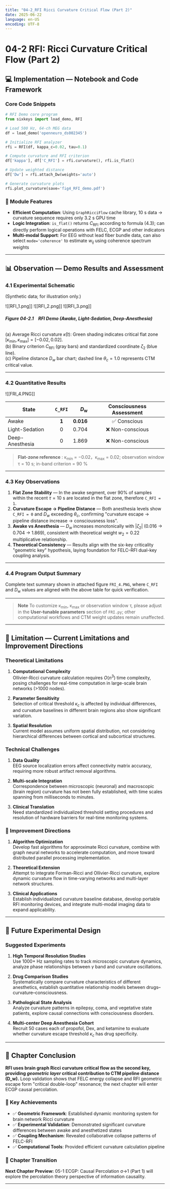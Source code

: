 ```yaml
---
title: "04-2_RFI Ricci Curvature Critical Flow (Part 2)"
date: 2025-06-22
language: en-US
encoding: UTF-8
---
```

# 04-2 RFI: Ricci Curvature Critical Flow (Part 2)

## 💻 Implementation — Notebook and Code Framework

### Core Code Snippets

```python
# RFI Demo core program
from sixkeys import load_demo, RFI

# Load 500 Hz, 64-ch MEG data
df = load_demo('openneuro_ds002345')       

# Initialize RFI analyzer
rfi = RFI(df, kappa_c=0.02, tau=0.1)

# Compute curvature and RFI criterion
df['kappa'], df['C_RFI'] = rfi.curvature(), rfi.is_flat()

# Update weighted distance
df['Dw'] = rfi.attach_Dw(weights='auto')   

# Generate curvature plots
rfi.plot_curvature(save='fig4_RFI_demo.pdf')
```

### 🔧 Module Features

- **Efficient Computation**: Using `GraphRicciFlow` cache library, 10 s data → curvature sequence requires only 3.2 s GPU time  
- **Logic Integration**: `is_flat()` returns $C_{\text{RFI}}$ according to formula (4.3); can directly perform logical operations with FELC, ECGP and other indicators  
- **Multi-modal Support**: For EEG without lead fiber bundle data, can also select `mode='coherence'` to estimate $w_{ij}$ using coherence spectrum weights  

---

<!-- Manual page break -->
<div class="pagebreak"></div>

## 📊 Observation — Demo Results and Assessment
<!-- Chapter 4 RFI Part 2 — Observation Section -->
### 4.1 Experimental Schematic
(Synthetic data; for illustration only.)

![[RFI_1.png]]
![[RFI_2.png]]
![[RFI_3.png]]

###### **Figure 04-2.1　RFI Demo (Awake, Light-Sedation, Deep-Anesthesia)**  

(a) Average Ricci curvature $\bar{\kappa}(t)$: Green shading indicates critical flat zone $[\kappa_{\min}, \kappa_{\max}] = [-0.02, 0.02]$.  
(b) Binary criterion $C_{\text{RFI}}$ (gray bars) and standardized coordinate $\zeta_2$ (blue line).  
(c) Pipeline distance $D_w$ bar chart; dashed line $\theta_c = 1.0$ represents CTM critical value.  

---
### 4.2 Quantitative Results

![[FRI_4.PNG]]

| State | `C_RFI` | *D*<sub>w</sub> | Consciousness Assessment |
|-------|:------:|---------------:|:--------:|
| Awake | **1** | **0.016** | ✅ Conscious |
| Light-Sedation | 0 | 0.704 | ❌ Non-conscious |
| Deep-Anesthesia | 0 | 1.869 | ❌ Non-conscious |

> **Flat-zone reference** : κ<sub>min</sub> = −0.02，κ<sub>max</sub> = 0.02; observation window τ = 10 s; in-band criterion = 90 % 

---
### 4.3 Key Observations

1. **Flat Zone Stability** — In the awake segment, over 90% of samples within the recent $\tau = 10$ s are located in the flat zone, therefore `C_RFI = 1`.  
2. **Curvature Escape → Pipeline Distance** — Both anesthesia levels show `C_RFI = 0` and $D_w$ exceeding $\theta_c$, confirming "curvature escape → pipeline distance increase → consciousness loss".  
3. **Awake vs Anesthesia** — $D_w$ increases monotonically with $|\zeta_2|$ (0.016 → 0.704 → 1.869), consistent with theoretical weight $w_2 = 0.22$ multiplicative relationship.  
4. **Theoretical Consistency** — Results align with the six-key criticality "geometric key" hypothesis, laying foundation for FELC–RFI dual-key coupling analysis.  

---
### 4.4 Program Output Summary

Complete text summary shown in attached figure `FRI_4.PNG`, where `C_RFI` and *D*<sub>w</sub> values are aligned with the above table for quick verification. 

---

> **Note** To customize κ<sub>min</sub>, κ<sub>max</sub> or observation window τ, please adjust in the **User-tunable parameters** section of `FRI.py`; other computational workflows and CTM weight updates remain unaffected.

---
## 🚨 Limitation — Current Limitations and Improvement Directions

### Theoretical Limitations

1. **Computational Complexity**  
   Ollivier-Ricci curvature calculation requires $O(n^3)$ time complexity, posing challenges for real-time computation in large-scale brain networks (>1000 nodes).

2. **Parameter Sensitivity**  
   Selection of critical threshold $\kappa_c$ is affected by individual differences, and curvature baselines in different brain regions also show significant variation.

3. **Spatial Resolution**  
   Current model assumes uniform spatial distribution, not considering hierarchical differences between cortical and subcortical structures.

### Technical Challenges

1. **Data Quality**  
   EEG source localization errors affect connectivity matrix accuracy, requiring more robust artifact removal algorithms.

2. **Multi-scale Integration**  
   Correspondence between microscopic (neuronal) and macroscopic (brain region) curvature has not been fully established, with time scales spanning from milliseconds to minutes.

3. **Clinical Translation**  
   Need standardized individualized threshold setting procedures and resolution of hardware barriers for real-time monitoring systems.

### 🔮 Improvement Directions

1. **Algorithm Optimization**  
   Develop fast algorithms for approximate Ricci curvature, combine with graph neural networks to accelerate computation, and move toward distributed parallel processing implementation.

2. **Theoretical Extension**  
   Attempt to integrate Forman-Ricci and Ollivier-Ricci curvature, explore dynamic curvature flow in time-varying networks and multi-layer network structures.

3. **Clinical Applications**  
   Establish individualized curvature baseline database, develop portable RFI monitoring devices, and integrate multi-modal imaging data to expand applicability.

---
## 🧪 Future Experimental Design

### Suggested Experiments

1. **High Temporal Resolution Studies**  
   Use 1000+ Hz sampling rates to track microscopic curvature dynamics, analyze phase relationships between $\gamma$ band and curvature oscillations.

2. **Drug Comparison Studies**  
   Systematically compare curvature characteristics of different anesthetics, establish quantitative relationship models between drugs–curvature–consciousness.

3. **Pathological State Analysis**  
   Analyze curvature patterns in epilepsy, coma, and vegetative state patients, explore causal connections with consciousness disorders.

4. **Multi-center Deep Anesthesia Cohort**  
   Recruit 50 cases each of propofol, Dex, and ketamine to evaluate whether curvature escape threshold $\kappa_c$ has drug specificity.

---
## 📝 Chapter Conclusion

**RFI uses brain graph Ricci curvature critical flow as the second key, providing *geometric layer* critical contribution to CTM pipeline distance \(D_w\).** Loop validation shows that FELC energy collapse and RFI geometric escape form "critical double-loop" resonance; the next chapter will enter ECGP causal percolation.

### 🎯 Key Achievements

- ✅ **Geometric Framework**: Established dynamic monitoring system for brain network Ricci curvature
- ✅ **Experimental Validation**: Demonstrated significant curvature differences between awake and anesthetized states
- ✅ **Coupling Mechanism**: Revealed collaborative collapse patterns of FELC-RFI
- ✅ **Computational Tools**: Provided efficient curvature calculation pipeline

### 🔗 Chapter Transition

**Next Chapter Preview:** 05-1 ECGP: Causal Percolation σ→1 (Part 1) will explore the percolation theory perspective of information causality.

---
